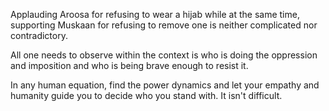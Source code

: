 Applauding Aroosa for refusing to wear a hijab while at the same time, supporting Muskaan for refusing to remove one is neither complicated nor contradictory.

All one needs to observe within the context is who is doing the oppression and imposition and who is being brave enough to resist it.

In any human equation, find the power dynamics and let your empathy and humanity guide you to decide who you stand with. It isn't difficult.
